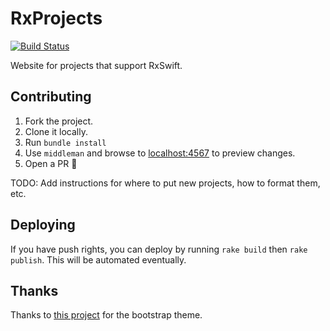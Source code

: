 # RxProjects

[![Build Status](https://travis-ci.org/RxSwiftCommunity/rxswiftcommunity.github.io.svg?branch=source)](https://travis-ci.org/RxSwiftCommunity/rxswiftcommunity.github.io)

Website for projects that support RxSwift.

## Contributing

1. Fork the project.
2. Clone it locally.
3. Run `bundle install`
4. Use `middleman` and browse to [localhost:4567](localhost:4567) to preview changes.
5. Open a PR 🎉

TODO: Add instructions for where to put new projects, how to format them, etc.

## Deploying

If you have push rights, you can deploy by running `rake build` then `rake publish`. This will be automated eventually.

## Thanks

Thanks to [this project](https://github.com/IronSummitMedia/startbootstrap-modern-business) for the bootstrap theme.
